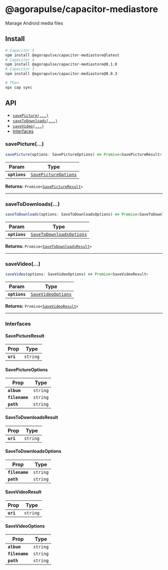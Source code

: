 # @agorapulse/capacitor-mediastore

Manage Android media files

## Install

```bash
# Capacitor 5
npm install @agorapulse/capacitor-mediastore@latest
# Capacitor 4
npm install @agorapulse/capacitor-mediastore@0.1.0
# Capacitor 3
npm install @agorapulse/capacitor-mediastore@0.0.3

# Then
npx cap sync
```

## API

<docgen-index>

- [`savePicture(...)`](#savepicture)
- [`saveToDownloads(...)`](#savetodownloads)
- [`saveVideo(...)`](#savevideo)
- [Interfaces](#interfaces)

</docgen-index>

<docgen-api>
<!--Update the source file JSDoc comments and rerun docgen to update the docs below-->

### savePicture(...)

```typescript
savePicture(options: SavePictureOptions) => Promise<SavePictureResult>
```

| Param         | Type                                                              |
| ------------- | ----------------------------------------------------------------- |
| **`options`** | <code><a href="#savepictureoptions">SavePictureOptions</a></code> |

**Returns:** <code>Promise&lt;<a href="#savepictureresult">SavePictureResult</a>&gt;</code>

---

### saveToDownloads(...)

```typescript
saveToDownloads(options: SaveToDownloadsOptions) => Promise<SaveToDownloadsResult>
```

| Param         | Type                                                                      |
| ------------- | ------------------------------------------------------------------------- |
| **`options`** | <code><a href="#savetodownloadsoptions">SaveToDownloadsOptions</a></code> |

**Returns:** <code>Promise&lt;<a href="#savetodownloadsresult">SaveToDownloadsResult</a>&gt;</code>

---

### saveVideo(...)

```typescript
saveVideo(options: SaveVideoOptions) => Promise<SaveVideoResult>
```

| Param         | Type                                                          |
| ------------- | ------------------------------------------------------------- |
| **`options`** | <code><a href="#savevideooptions">SaveVideoOptions</a></code> |

**Returns:** <code>Promise&lt;<a href="#savevideoresult">SaveVideoResult</a>&gt;</code>

---

### Interfaces

#### SavePictureResult

| Prop      | Type                |
| --------- | ------------------- |
| **`uri`** | <code>string</code> |

#### SavePictureOptions

| Prop           | Type                |
| -------------- | ------------------- |
| **`album`**    | <code>string</code> |
| **`filename`** | <code>string</code> |
| **`path`**     | <code>string</code> |

#### SaveToDownloadsResult

| Prop      | Type                |
| --------- | ------------------- |
| **`uri`** | <code>string</code> |

#### SaveToDownloadsOptions

| Prop           | Type                |
| -------------- | ------------------- |
| **`filename`** | <code>string</code> |
| **`path`**     | <code>string</code> |

#### SaveVideoResult

| Prop      | Type                |
| --------- | ------------------- |
| **`uri`** | <code>string</code> |

#### SaveVideoOptions

| Prop           | Type                |
| -------------- | ------------------- |
| **`album`**    | <code>string</code> |
| **`filename`** | <code>string</code> |
| **`path`**     | <code>string</code> |

</docgen-api>
